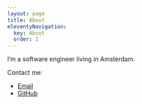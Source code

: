 ```yaml
---
layout: page
title: About
eleventyNavigation:
  key: About
  order: 2
---
```


I’m a software engineer living in Amsterdam.

Contact me:

- [Email](mailto:artem.tyurin+website@gmail.com)
- [GitHub](https://github.com/agentcooper)

